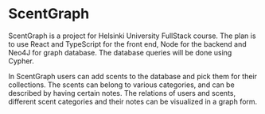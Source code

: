 # ScentGraph

ScentGraph is a project for Helsinki University FullStack course. The plan is to use React and TypeScript for the front end, Node for the backend and Neo4J for graph database. The database queries will be done using Cypher.

In ScentGraph users can add scents to the database and pick them for their collections. The scents can belong to various categories, and can be described by having certain notes. The relations of users and scents, different scent categories and their notes can be visualized in a graph form.
